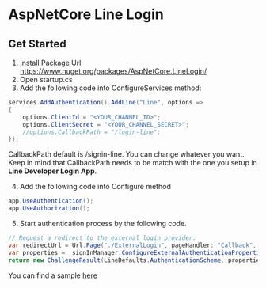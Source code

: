 # AspNetCore Line Login



## Get Started
1. Install Package Url: https://www.nuget.org/packages/AspNetCore.LineLogin/
2. Open startup.cs
3. Add the following code into ConfigureServices method:
```cs
services.AddAuthentication().AddLine("Line", options =>
{
    options.ClientId = "<YOUR_CHANNEL_ID>";
    options.ClientSecret = "<YOUR_CHANNEL_SECRET>";
    //options.CallbackPath = "/login-line";
});
```
CallbackPath default is /signin-line. You can change whatever you want. Keep in mind that CallbackPath needs to be match with the one you setup in __Line Developer Login App__.

4. Add the following code into Configure method
```cs
app.UseAuthentication();
app.UseAuthorization();
```

5. Start authentication process by the following code.
```cs
// Request a redirect to the external login provider.
var redirectUrl = Url.Page("./ExternalLogin", pageHandler: "Callback", values: new { returnUrl });
var properties = _signInManager.ConfigureExternalAuthenticationProperties(LineDefaults.AuthenticationScheme, redirectUrl);
return new ChallengeResult(LineDefaults.AuthenticationScheme, properties);
```

You can find a sample [here](https://greenrabbitcoding.com/2021/05/10/asp-net-core-line-login-how-to/)